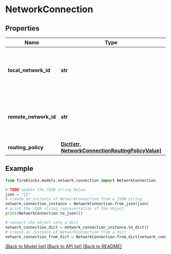 # NetworkConnection


## Properties

Name | Type | Description | Notes
------------ | ------------- | ------------- | -------------
**local_network_id** | **str** | The network ID of the profile trying to create the connection. | 
**remote_network_id** | **str** | The network ID the profile is attempting to connect to. | 
**routing_policy** | [**Dict[str, NetworkConnectionRoutingPolicyValue]**](NetworkConnectionRoutingPolicyValue.md) |  | [optional] 

## Example

```python
from fireblocks.models.network_connection import NetworkConnection

# TODO update the JSON string below
json = "{}"
# create an instance of NetworkConnection from a JSON string
network_connection_instance = NetworkConnection.from_json(json)
# print the JSON string representation of the object
print(NetworkConnection.to_json())

# convert the object into a dict
network_connection_dict = network_connection_instance.to_dict()
# create an instance of NetworkConnection from a dict
network_connection_from_dict = NetworkConnection.from_dict(network_connection_dict)
```
[[Back to Model list]](../README.md#documentation-for-models) [[Back to API list]](../README.md#documentation-for-api-endpoints) [[Back to README]](../README.md)


